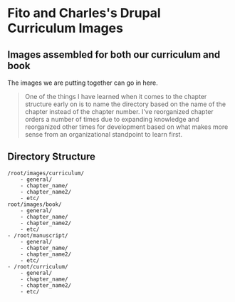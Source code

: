 # Fito and Charles's Drupal Curriculum Images

## Images assembled for both our curriculum and book

The images we are putting together can go in here.

> One of the things I have learned when it comes to the chapter structure early
> on is to name the directory based on the name of the chapter instead of the
> chapter number. I've reorganized chapter orders a number of times due to
> expanding knowledge and reorganized other times for development based on what
> makes more sense from an organizational standpoint to learn first.

## Directory Structure

```
/root/images/curriculum/
    - general/
    - chapter_name/
    - chapter_name2/
    - etc/
root/images/book/
    - general/
    - chapter_name/
    - chapter_name2/
    - etc/
- /root/manuscript/
    - general/
    - chapter_name/
    - chapter_name2/
    - etc/
- /root/curriculum/
    - general/
    - chapter_name/
    - chapter_name2/
    - etc/
```
